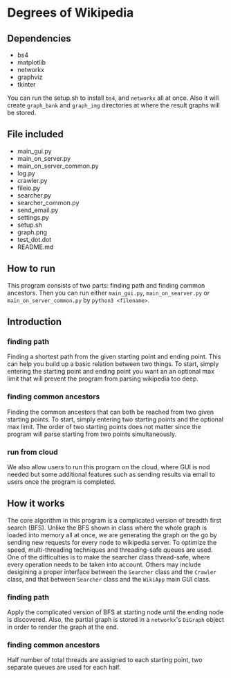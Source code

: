 # Degrees of Wikipedia

## Dependencies

* bs4
* matplotlib
* networkx
* graphviz
* tkinter

You can run the setup.sh to install `bs4`, and `networkx` all at once. Also
it will create `graph_bank` and `graph_img` directories at where the result graphs will
be stored.

## File included

* main_gui.py
* main_on_server.py
* main_on_server_common.py
* log.py
* crawler.py
* fileio.py
* searcher.py
* searcher_common.py
* send_email.py
* settings.py
* setup.sh
* graph.png
* test_dot.dot
* README.md

## How to run
This program consists of two parts: finding path and finding common ancestors.
Then you can run either `main_gui.py`, `main_on_searver.py` or
`main_on_server_common.py` by `python3 <filename>`.

## Introduction

### finding path

Finding a shortest path from the given starting point and ending point.
This can help you build up a basic relation between two things.
To start, simply entering the starting point and ending point you want an
an optional max limit that will prevent the program from parsing wikipedia
too deep.

### finding common ancestors

Finding the common ancestors that can both be reached from two given starting points.
To start, simply entering two starting points and the optional max limit. The order
of two starting points does not matter since the program will parse starting from two
points simultaneously.

### run from cloud

We also allow users to run this program on the cloud, where GUI is nod needed but some additional
features such as sending results via email to users once the program is completed.

## How it works

The core algorithm in this program is a complicated version of breadth first search (BFS).
Unlike the BFS shown in class where the whole graph is loaded into memory all at once, we are
generating the graph on the go by sending new requests for every node to wikipedia server.
To optimize the speed, multi-threading techniques and threading-safe queues are used. One of the difficulties
is to make the searcher class thread-safe, where every operation needs to be taken into account. Others
may include desigining a proper interface between the `Searcher` class and the `Crawler` class,
and that between `Searcher` class and the `WikiApp` main GUI class.

### finding path

Apply the complicated version of BFS at starting node until the ending node is discovered. Also,
the partial graph is stored in a `networkx`'s `DiGraph` object in order to render the graph at the
end.

### finding common ancestors

Half number of total threads are assigned to each starting point, two separate queues are used for
each half.
